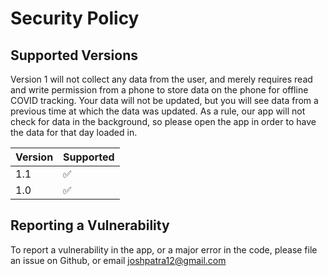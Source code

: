 # Security Policy

## Supported Versions

Version 1 will not collect any data from the user, and merely requires read and write permission from a phone to store data on the phone for offline COVID tracking. Your data will not be updated, but you will see data from a previous time at which the data was updated. As a rule, our app will not check for data in the background, so please open the app in order to have the data for that day loaded in.

| Version | Supported          |
| ------- | ------------------ |
| 1.1   | :white_check_mark: |
| 1.0   | :white_check_mark: |
## Reporting a Vulnerability

To report a vulnerability in the app, or a major error in the code, please file an issue on Github, or email joshpatra12@gmail.com
